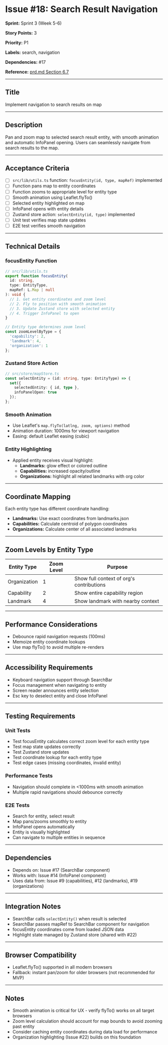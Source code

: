 # Issue #18: Search Result Navigation

**Sprint:** Sprint 3 (Week 5-6)

**Story Points:** 3

**Priority:** P1

**Labels:** search, navigation

**Dependencies:** #17

**Reference:** [prd.md Section 6.7](../prd.md)

---

## Title

Implement navigation to search results on map

---

## Description

Pan and zoom map to selected search result entity, with smooth animation and automatic InfoPanel opening. Users can seamlessly navigate from search results to the map.

---

## Acceptance Criteria

- [ ] `src/lib/utils.ts` function: `focusEntity(id, type, mapRef)` implemented
- [ ] Function pans map to entity coordinates
- [ ] Function zooms to appropriate level for entity type
- [ ] Smooth animation using Leaflet.flyTo()
- [ ] Selected entity highlighted on map
- [ ] InfoPanel opens with entity details
- [ ] Zustand store action: `selectEntity(id, type)` implemented
- [ ] Unit test verifies map state updates
- [ ] E2E test verifies smooth navigation

---

## Technical Details

### focusEntity Function

```typescript
// src/lib/utils.ts
export function focusEntity(
  id: string,
  type: EntityType,
  mapRef: L.Map | null
): void {
  // 1. Get entity coordinates and zoom level
  // 2. Fly to position with smooth animation
  // 3. Update Zustand store with selected entity
  // 4. Trigger InfoPanel to open
}

// Entity type determines zoom level
const zoomLevelByType = {
  'capability': 2,
  'landmark': 4,
  'organization': 1
};
```

### Zustand Store Action

```typescript
// src/store/mapStore.ts
const selectEntity = (id: string, type: EntityType) => {
  set({
    selectedEntity: { id, type },
    infoPanelOpen: true
  });
};
```

### Smooth Animation

- Use Leaflet's `map.flyTo(latlng, zoom, options)` method
- Animation duration: 1000ms for viewport navigation
- Easing: default Leaflet easing (cubic)

### Entity Highlighting

- Applied entity receives visual highlight:
  - **Landmarks:** glow effect or colored outline
  - **Capabilities:** increased opacity/outline
  - **Organizations:** highlight all related landmarks with org color

---

## Coordinate Mapping

Each entity type has different coordinate handling:

- **Landmarks:** Use exact coordinates from landmarks.json
- **Capabilities:** Calculate centroid of polygon coordinates
- **Organizations:** Calculate center of all associated landmarks

---

## Zoom Levels by Entity Type

| Entity Type | Zoom Level | Purpose |
|---|---|---|
| Organization | 1 | Show full context of org's contributions |
| Capability | 2 | Show entire capability region |
| Landmark | 4 | Show landmark with nearby context |

---

## Performance Considerations

- Debounce rapid navigation requests (100ms)
- Memoize entity coordinate lookups
- Use map flyTo() to avoid multiple re-renders

---

## Accessibility Requirements

- Keyboard navigation support through SearchBar
- Focus management when navigating to entity
- Screen reader announces entity selection
- Esc key to deselect entity and close InfoPanel

---

## Testing Requirements

### Unit Tests

- Test focusEntity calculates correct zoom level for each entity type
- Test map state updates correctly
- Test Zustand store updates
- Test coordinate lookup for each entity type
- Test edge cases (missing coordinates, invalid entity)

### Performance Tests

- Navigation should complete in <1000ms with smooth animation
- Multiple rapid navigations should debounce correctly

### E2E Tests

- Search for entity, select result
- Map pans/zooms smoothly to entity
- InfoPanel opens automatically
- Entity is visually highlighted
- Can navigate to multiple entities in sequence

---

## Dependencies

- Depends on: Issue #17 (SearchBar component)
- Works with: Issue #14 (InfoPanel component)
- Uses data from: Issue #9 (capabilities), #12 (landmarks), #19 (organizations)

---

## Integration Notes

- SearchBar calls `selectEntity()` when result is selected
- SearchBar passes mapRef to SearchBar component for navigation
- focusEntity coordinates come from loaded JSON data
- Highlight state managed by Zustand store (shared with #22)

---

## Browser Compatibility

- Leaflet.flyTo() supported in all modern browsers
- Fallback: instant pan/zoom for older browsers (not recommended for MVP)

---

## Notes

- Smooth animation is critical for UX - verify flyTo() works on all target browsers
- Zoom level calculation should account for map bounds to avoid zooming past entity
- Consider caching entity coordinates during data load for performance
- Organization highlighting (Issue #22) builds on this foundation
